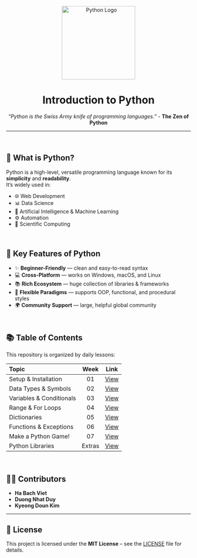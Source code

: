 <div align="center">
  <img src="https://upload.wikimedia.org/wikipedia/commons/c/c3/Python-logo-notext.svg" alt="Python Logo" width="200">
  
  # Introduction to Python
*“Python is the Swiss Army knife of programming languages.”* - **The Zen of Python**
</div>

---

<br>

## 📌 What is Python?
Python is a high-level, versatile programming language known for its **simplicity** and **readability**.  
It’s widely used in:
- 🌐 Web Development  
- 📊 Data Science  
- 🤖 Artificial Intelligence & Machine Learning  
- ⚙️ Automation  
- 🧪 Scientific Computing

<br>

## 🧩 Key Features of Python
- ✨ **Beginner-Friendly** — clean and easy-to-read syntax  
- 💻 **Cross-Platform** — works on Windows, macOS, and Linux  
- 📚 **Rich Ecosystem** — huge collection of libraries & frameworks  
- 🔄 **Flexible Paradigms** — supports OOP, functional, and procedural styles  
- 🌍 **Community Support** — large, helpful global community

<br>

## 📚 Table of Contents
This repository is organized by daily lessons:

| Topic | Week | Link |
| :---- | :-: | :---: |
| Setup & Installation | 01 | [View]([https://github.com/viethaa/intro-to-python/tree/main/Week%2001](https://github.com/viethaa/intro-to-python/blob/main/Week%2001/README.md)) |
| Data Types & Symbols | 02 | [View]([https://github.com/viethaa/intro-to-python/tree/main/Week%2002](https://github.com/viethaa/intro-to-python/blob/main/Week%2002/README.md)) |
| Variables & Conditionals | 03 | [View]([https://github.com/viethaa/intro-to-python/tree/main/Day%2003](https://github.com/viethaa/intro-to-python/blob/main/Week%2003/README.md)) |
| Range & For Loops | 04 | [View]([https://github.com/viethaa/intro-to-python/tree/main/Day%2004](https://github.com/viethaa/intro-to-python/blob/main/Week%2004/README.md)) |
| Dictionaries | 05 | [View]([https://github.com/viethaa/intro-to-python/tree/main/Day%2006](https://github.com/viethaa/intro-to-python/blob/main/Week%2005/README.md)) |
| Functions & Exceptions | 06 | [View]([https://github.com/viethaa/intro-to-python/tree/main/Day%2007](https://github.com/viethaa/intro-to-python/blob/main/Week%2006/Readme.md)) |
| Make a Python Game! | 07 | [View](https://github.com/viethaa/intro-to-python/tree/main/Day%2007) |
| Python Libraries | Extras | [View]([https://github.com/viethaa/intro-to-python/tree/main/Day%2009](https://github.com/viethaa/intro-to-python/blob/main/Week%20Extras/README.md)) |

<br>

## 🧑‍💻 Contributors
- **Ha Bach Viet**  
- **Duong Nhat Duy**  
- **Kyeong Doun Kim**

---

## 📄 License
This project is licensed under the **MIT License** – see the [LICENSE](LICENSE) file for details.
